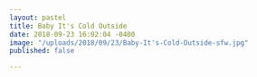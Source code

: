 ```yaml
---
layout: pastel
title: Baby It's Cold Outside
date: 2018-09-23 16:02:04 -0400
image: "/uploads/2018/09/23/Baby-It's-Cold-Outside-sfw.jpg"
published: false

---
```

